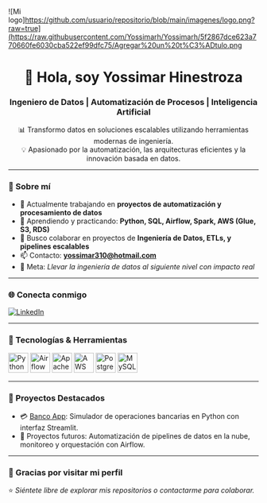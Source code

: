 ![Mi logo]https://github.com/usuario/repositorio/blob/main/imagenes/logo.png?raw=true](https://raw.githubusercontent.com/Yossimarh/Yossimarh/5f2867dce623a770660fe6030cba522ef99dfc75/Agregar%20un%20t%C3%ADtulo.png

<h1 align="center">👋 Hola, soy Yossimar Hinestroza</h1>
<h3 align="center">Ingeniero de Datos | Automatización de Procesos | Inteligencia Artificial</h3>

<p align="center">
  📊 Transformo datos en soluciones escalables utilizando herramientas modernas de ingeniería.<br>
  💡 Apasionado por la automatización, las arquitecturas eficientes y la innovación basada en datos.
</p>

---

### 🚀 Sobre mí

- 🔭 Actualmente trabajando en **proyectos de automatización y procesamiento de datos**
- 🌱 Aprendiendo y practicando: **Python, SQL, Airflow, Spark, AWS (Glue, S3, RDS)**  
- 🤝 Busco colaborar en proyectos de **Ingeniería de Datos, ETLs, y pipelines escalables**
- 📫 Contacto: **yossimar310@hotmail.com**
- 🎯 Meta: *Llevar la ingeniería de datos al siguiente nivel con impacto real*

---

### 🌐 Conecta conmigo

[![LinkedIn](https://img.shields.io/badge/-LinkedIn-0A66C2?style=for-the-badge&logo=linkedin&logoColor=white)](https://www.linkedin.com/in/yossimar-hinestroza-agualimpia-345aa31ab/)

---

### 🧰 Tecnologías & Herramientas

<p align="left">
  <img src="https://cdn.jsdelivr.net/gh/devicons/devicon/icons/python/python-original.svg" width="40" alt="Python"/>
  <img src="https://cdn.jsdelivr.net/gh/devicons/devicon/icons/apacheairflow/apacheairflow-original.svg" width="40" alt="Airflow"/>
  <img src="https://cdn.jsdelivr.net/gh/devicons/devicon/icons/apache/apache-original.svg" width="40" alt="Apache"/>
  <img src="https://cdn.jsdelivr.net/gh/devicons/devicon/icons/amazonwebservices/amazonwebservices-original.svg" width="40" alt="AWS"/>
  <img src="https://cdn.jsdelivr.net/gh/devicons/devicon/icons/postgresql/postgresql-original.svg" width="40" alt="PostgreSQL"/>
  <img src="https://cdn.jsdelivr.net/gh/devicons/devicon/icons/mysql/mysql-original.svg" width="40" alt="MySQL"/>
</p>

---

### 📂 Proyectos Destacados

- 💳 [Banco App](https://github.com/yossimarh/Banco_app): Simulador de operaciones bancarias en Python con interfaz Streamlit.  
- 🔄 Proyectos futuros: Automatización de pipelines de datos en la nube, monitoreo y orquestación con Airflow.

---

### 🙌 Gracias por visitar mi perfil  
⭐ *Siéntete libre de explorar mis repositorios o contactarme para colaborar.*
